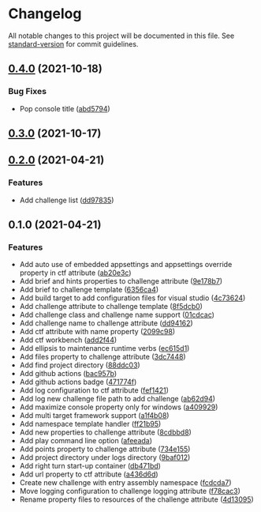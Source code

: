 # Changelog

All notable changes to this project will be documented in this file. See [standard-version](https://github.com/conventional-changelog/standard-version) for commit guidelines.

## [0.4.0](https://github.com/Jandini/Janda.CTF/compare/0.3.0...0.4.0) (2021-10-18)


### Bug Fixes

* Pop console title ([abd5794](https://github.com/Jandini/Janda.CTF/commit/abd5794a08c55e6cc003dc779330a05bb2ab56f9))

## [0.3.0](https://github.com/Jandini/Janda.CTF/compare/0.2.0...0.3.0) (2021-10-17)

## [0.2.0](https://github.com/Jandini/Janda.CTF/compare/0.1.0...0.2.0) (2021-04-21)


### Features

* Add challenge list ([dd97835](https://github.com/Jandini/Janda.CTF/commit/dd97835fe906dc11bc4ce4b91a9bf5cad70ddccb))

## 0.1.0 (2021-04-21)


### Features

* Add auto use of embedded appsettings and appsettings override property in ctf attribute ([ab20e3c](https://github.com/Jandini/Janda.CTF/commit/ab20e3c280919d2a0f359e088afb4cc3bf66f5e8))
* Add brief and hints properties to challenge attribute ([9e178b7](https://github.com/Jandini/Janda.CTF/commit/9e178b7ed195b7137f37c4b83f769a5d320aaf15))
* Add brief to challenge template ([6356ca4](https://github.com/Jandini/Janda.CTF/commit/6356ca4982da4c19a8c542e679a97a24a16f71cb))
* Add build target to add configuration files for visual studio ([4c73624](https://github.com/Jandini/Janda.CTF/commit/4c736243679b8fbef70961301168d56c24abbc66))
* Add challenge attribute to challenge template ([8f5dcb0](https://github.com/Jandini/Janda.CTF/commit/8f5dcb0ed5a4665539abd411fbab062ed86e7dfa))
* Add challenge class and challenge name support ([01cdcac](https://github.com/Jandini/Janda.CTF/commit/01cdcac571386fdb1c340a38ead13a5e6309a7c9))
* Add challenge name to challenge attribute ([dd94162](https://github.com/Jandini/Janda.CTF/commit/dd9416234afe5da6fed89cf4e5e9eb8e14c42d83))
* Add ctf attribute with name property ([2099c98](https://github.com/Jandini/Janda.CTF/commit/2099c98e5176a2f7de3674b30fa3bf03a1de5f31))
* Add ctf workbench ([add2f44](https://github.com/Jandini/Janda.CTF/commit/add2f44710ec316deb012a9c357a47b59b8c76f5))
* Add ellipsis to maintenance runtime verbs ([ec615d1](https://github.com/Jandini/Janda.CTF/commit/ec615d18d851de72e659dd19cc65b96cacd0e47c))
* Add files property to challenge attribute ([3dc7448](https://github.com/Jandini/Janda.CTF/commit/3dc7448f6719956fd821213b63d885f7d679e6a8))
* Add find project directory ([88ddc03](https://github.com/Jandini/Janda.CTF/commit/88ddc03ff708dab951c855f4fb19c30e4e42222b))
* Add github actions ([bac957b](https://github.com/Jandini/Janda.CTF/commit/bac957b063835610ec2195226dacd9116ceee2e4))
* Add github actions badge ([471774f](https://github.com/Jandini/Janda.CTF/commit/471774f6f2e841eabdac9a412b62717f8b5ef398))
* Add log configuration to ctf attribute ([fef1421](https://github.com/Jandini/Janda.CTF/commit/fef1421296217cb1ca800d30905a85bfe934494b))
* Add log new challenge file path to add challenge ([ab62d94](https://github.com/Jandini/Janda.CTF/commit/ab62d945d44315a549e29c2ad3d783688ba68de6))
* Add maximize console property only for windows ([a409929](https://github.com/Jandini/Janda.CTF/commit/a4099298a966ee6966765865c1f2b138f16448a7))
* Add multi target framework support ([a1f4b08](https://github.com/Jandini/Janda.CTF/commit/a1f4b08133db21e676a82174261166af530eb7a5))
* Add namespace template handler ([ff21b95](https://github.com/Jandini/Janda.CTF/commit/ff21b95cc542a4268fc010c2f2b71acad69d856b))
* Add new properties to challenge attribute ([8cdbbd8](https://github.com/Jandini/Janda.CTF/commit/8cdbbd8271dd0b955b4824a532b36f56bc328fee))
* Add play command line option ([afeeada](https://github.com/Jandini/Janda.CTF/commit/afeeada116e5d144651634f8164da3795e9d180a))
* Add points property to challenge attribute ([734e155](https://github.com/Jandini/Janda.CTF/commit/734e155af5fd2666ed076c62e9b0a145059d04b1))
* Add project directory under logs directory ([9baf012](https://github.com/Jandini/Janda.CTF/commit/9baf012e0c237784ac9eefd7422841532dd39bb8))
* Add right turn start-up container ([db471bd](https://github.com/Jandini/Janda.CTF/commit/db471bd79861d8378c517e4e1e58af90aec482d7))
* Add url property to ctf attribute ([a436d6d](https://github.com/Jandini/Janda.CTF/commit/a436d6d9996ca7a873fa883838537114a73e1a15))
* Create new challenge with entry assembly namespace ([fcdcda7](https://github.com/Jandini/Janda.CTF/commit/fcdcda7d1d0864e162165c1e8f40c16b62888c72))
* Move logging configuration to challenge logging attribute ([f78cac3](https://github.com/Jandini/Janda.CTF/commit/f78cac33bbca1ec5a492c7518ecf16f1e48ce0a4))
* Rename property files to resources of the challenge attribute ([4d13095](https://github.com/Jandini/Janda.CTF/commit/4d1309513d290e3ffdf4ed9802232c070beda629))
